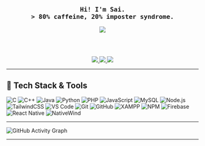 <h3 align="center">
  <samp>Hi! I'm Sai.</samp>
  <br>
  <samp>&gt; 80% caffeine, 20% imposter syndrome.</samp>
</h3>

<div align="center">

<a href="https://www.google.com/search?q=Simon+Brian+Pamintuan">
  <img src="https://img.shields.io/badge/Google%20Me-ffffff?style=for-the-badge&logo=google&logoColor=black" />
</a>


  <br><br>

  <a href="https://www.facebook.com/simon.garcia.334993/">
    <img src="https://img.shields.io/badge/Facebook-ffffff?style=for-the-badge&logo=facebook&logoColor=black" />
  </a>
  <a href="https://www.instagram.com/saimese._/">
    <img src="https://img.shields.io/badge/Instagram-ffffff?style=for-the-badge&logo=instagram&logoColor=black" />
  </a>
  <a href="https://www.linkedin.com/in/simon-brian-pamintuan-b626a5239/">
    <img src="https://img.shields.io/badge/LinkedIn-ffffff?style=for-the-badge&logo=linkedin&logoColor=black" />
  </a>

</div>

---

## 🐼 Tech Stack & Tools

![C](https://img.shields.io/badge/C-ffffff?style=for-the-badge&logo=c&logoColor=black)
![C++](https://img.shields.io/badge/C%2B%2B-ffffff?style=for-the-badge&logo=c%2B%2B&logoColor=black)
![Java](https://img.shields.io/badge/Java-ffffff?style=for-the-badge&logo=java&logoColor=black)
![Python](https://img.shields.io/badge/Python-ffffff?style=for-the-badge&logo=python&logoColor=black)
![PHP](https://img.shields.io/badge/PHP-ffffff?style=for-the-badge&logo=php&logoColor=black)
![JavaScript](https://img.shields.io/badge/JavaScript-ffffff?style=for-the-badge&logo=javascript&logoColor=black)
![MySQL](https://img.shields.io/badge/MySQL-ffffff?style=for-the-badge&logo=mysql&logoColor=black)
![Node.js](https://img.shields.io/badge/Node.js-ffffff?style=for-the-badge&logo=nodedotjs&logoColor=black)
![TailwindCSS](https://img.shields.io/badge/TailwindCSS-ffffff?style=for-the-badge&logo=tailwind-css&logoColor=black)
![VS Code](https://img.shields.io/badge/VSCode-ffffff?style=for-the-badge&logo=visual-studio-code&logoColor=black)
![Git](https://img.shields.io/badge/Git-ffffff?style=for-the-badge&logo=git&logoColor=black)
![GitHub](https://img.shields.io/badge/GitHub-ffffff?style=for-the-badge&logo=github&logoColor=black)
![XAMPP](https://img.shields.io/badge/XAMPP-ffffff?style=for-the-badge&logo=xampp&logoColor=black)
![NPM](https://img.shields.io/badge/NPM-ffffff?style=for-the-badge&logo=npm&logoColor=black)
![Firebase](https://img.shields.io/badge/Firebase-ffffff?style=for-the-badge&logo=firebase&logoColor=black)
![React Native](https://img.shields.io/badge/React_Native-ffffff?style=for-the-badge&logo=react&logoColor=black)
![NativeWind](https://img.shields.io/badge/NativeWind-ffffff?style=for-the-badge&logo=tailwindcss&logoColor=black)


---

![GitHub Activity Graph](https://github-readme-activity-graph.vercel.app/graph?username=saimeown&theme=react-dark)

---

